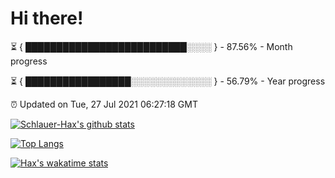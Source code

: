 # Hi there!

⏳ { ██████████████████████████░░░░ } - 87.56% - Month progress

⏳ { █████████████████░░░░░░░░░░░░░ } - 56.79% - Year progress

⏰ Updated on Tue, 27 Jul 2021 06:27:18 GMT


[![Schlauer-Hax's github stats](https://github-readme-stats.vercel.app/api?username=Schlauer-Hax&show_icons=true&theme=dark&count_private=true)](https://github.com/Schlauer-Hax)


[![Top Langs](https://github-readme-stats.vercel.app/api/top-langs/?username=Schlauer-Hax&layout=compact&theme=dark)](https://github.com/Schlauer-Hax?tab=repositories)


[![Hax's wakatime stats](https://github-readme-stats.vercel.app/api/wakatime?username=Hax&theme=dark)](https://wakatime.com/@Hax)

